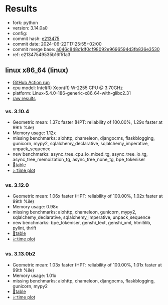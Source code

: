 # Results

- fork: python
- version: 3.14.0a0
- config: 
- commit hash: [e213475](https://github.com/python/cpython/commit/e213475)
- commit date: 2024-06-22T17:25:55+02:00
- commit merge base: [a046c848c1df0cf98092e9696594d3fb836e3530](https://github.com/python/cpython/commit/a046c848c1df0cf98092e9696594d3fb836e3530)
- ref: e21347549535b16f51a3

## linux x86_64 (linux)

- [GitHub Action run](https://github.com/faster-cpython/benchmarking/actions/runs/9646892753)
- cpu model: Intel(R) Xeon(R) W-2255 CPU @ 3.70GHz
- platform: Linux-5.4.0-186-generic-x86_64-with-glibc2.31
- [raw results](bm-20240622-linux-x86_64-python-e21347549535b16f51a3-3.14.0a0-e213475.json)

### vs. 3.10.4

- Geometric mean: 1.37x faster (HPT: reliability of 100.00%, 1.29x faster at 99th %ile)
- Memory usage: 1.12x
- missing benchmarks: aiohttp, chameleon, djangocms, flaskblogging, gunicorn, mypy2, sqlalchemy_declarative, sqlalchemy_imperative, unpack_sequence
- new benchmarks: async_tree_cpu_io_mixed_tg, async_tree_io_tg, async_tree_memoization_tg, async_tree_none_tg, bpe_tokeniser
- [📄table](bm-20240622-linux-x86_64-python-e21347549535b16f51a3-3.14.0a0-e213475-vs-3.10.4.md)
- [📈time plot](bm-20240622-linux-x86_64-python-e21347549535b16f51a3-3.14.0a0-e213475-vs-3.10.4.svg)

### vs. 3.12.0

- Geometric mean: 1.06x faster (HPT: reliability of 100.00%, 1.02x faster at 99th %ile)
- Memory usage: 0.98x
- missing benchmarks: aiohttp, chameleon, gunicorn, mypy2, sqlalchemy_declarative, sqlalchemy_imperative, unpack_sequence
- new benchmarks: bpe_tokeniser, genshi_text, genshi_xml, html5lib, pylint, thrift
- [📄table](bm-20240622-linux-x86_64-python-e21347549535b16f51a3-3.14.0a0-e213475-vs-3.12.0.md)
- [📈time plot](bm-20240622-linux-x86_64-python-e21347549535b16f51a3-3.14.0a0-e213475-vs-3.12.0.svg)

### vs. 3.13.0b2

- Geometric mean: 1.03x faster (HPT: reliability of 100.00%, 1.01x faster at 99th %ile)
- Memory usage: 1.01x
- missing benchmarks: aiohttp, chameleon, djangocms, flaskblogging, gunicorn, mypy2
- [📄table](bm-20240622-linux-x86_64-python-e21347549535b16f51a3-3.14.0a0-e213475-vs-3.13.0b2.md)
- [📈time plot](bm-20240622-linux-x86_64-python-e21347549535b16f51a3-3.14.0a0-e213475-vs-3.13.0b2.svg)

